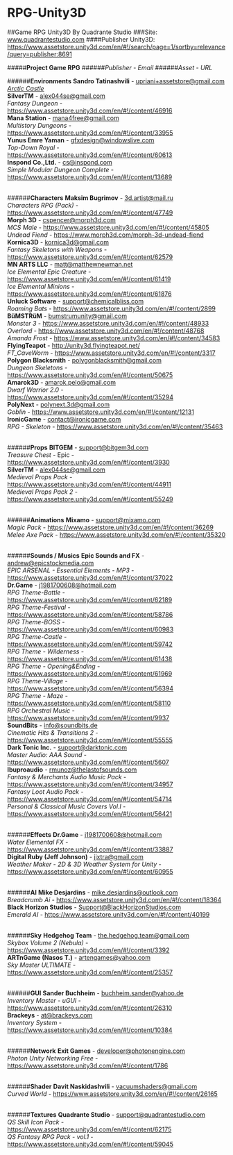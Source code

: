 # RPG-Unity3D
##Game RPG Unity3D By Quadrante Studio
###Site: www.quadrantestudio.com
####Publisher Unity3D: https://www.assetstore.unity3d.com/en/#!/search/page=1/sortby=relevance/query=publisher:8691

#####**Project Game RPG**
######*Publisher - Email*
######*Asset - URL*

######**Environments**
**Sandro Tatinashvili** - upriani+assetstore@gmail.com<br />
*[Arctic Castle](https://www.assetstore.unity3d.com/en/#!/content/32972)*<br />
**SilverTM** - alex044se@gmail.com<br />
*Fantasy Dungeon* - https://www.assetstore.unity3d.com/en/#!/content/46916<br />
**Mana Station** - mana4free@gmail.com<br />
*Multistory Dungeons* - https://www.assetstore.unity3d.com/en/#!/content/33955<br />
**Yunus Emre Yaman** - gfxdesign@windowslive.com<br />
*Top-Down Royal* - https://www.assetstore.unity3d.com/en/#!/content/60613<br />
**Inspond Co.,Ltd.** - cs@inspond.com<br />
*Simple Modular Dungeon Complete* - https://www.assetstore.unity3d.com/en/#!/content/13689<br />
<br />

######**Characters**
**Maksim Bugrimov** - 3d.artist@mail.ru<br />
*Characters RPG (Pack)* - https://www.assetstore.unity3d.com/en/#!/content/47749<br />
**Morph 3D** - cspencer@morph3d.com<br />
*MCS Male* - https://www.assetstore.unity3d.com/en/#!/content/45805<br />
*Undead Fiend* - https://www.morph3d.com/morph-3d-undead-fiend<br />
**Kornica3D** - kornica3d@gmail.com<br />
*Fantasy Skeletons with Weapons* - https://www.assetstore.unity3d.com/en/#!/content/62579<br />
**MN ARTS LLC** - matt@matthewnewman.net<br />
*Ice Elemental Epic Creature* - https://www.assetstore.unity3d.com/en/#!/content/61419<br />
*Ice Elemental Minions* - https://www.assetstore.unity3d.com/en/#!/content/61876<br />
**Unluck Software** - support@chemicalbliss.com<br />
*Roaming Bats* - https://www.assetstore.unity3d.com/en/#!/content/2899<br />
**BüMSTRüM** - bumstrumunity@gmail.com<br />
*Monster 3* - https://www.assetstore.unity3d.com/en/#!/content/48933<br />
*Overlord* - https://www.assetstore.unity3d.com/en/#!/content/48768<br />
*Amanda Frost* - https://www.assetstore.unity3d.com/en/#!/content/34583<br />
**FlyingTeapot** - http://unity3d.flyingteapot.net/<br />
*FT_CaveWorm* - https://www.assetstore.unity3d.com/en/#!/content/3317<br />
**Polygon Blacksmith** - polygonblacksmith@gmail.com<br />
*Dungeon Skeletons* - https://www.assetstore.unity3d.com/en/#!/content/50675<br />
**Amarok3D** - amarok.pelo@gmail.com<br />
*Dwarf Warrior 2.0* - https://www.assetstore.unity3d.com/en/#!/content/35294<br />
**PolyNext** - polynext.3d@gmail.com<br />
*Goblin* - https://www.assetstore.unity3d.com/en/#!/content/12131<br />
**IronicGame** - contact@ironicgame.com<br />
*RPG - Skeleton* - https://www.assetstore.unity3d.com/en/#!/content/35463<br />
<br />

######**Props**
**BITGEM** - support@bitgem3d.com<br />
*Treasure Chest* - Epic - https://www.assetstore.unity3d.com/en/#!/content/3930<br />
**SilverTM** - alex044se@gmail.com<br />
*Medieval Props Pack* - https://www.assetstore.unity3d.com/en/#!/content/44911<br />
*Medieval Props Pack 2* - https://www.assetstore.unity3d.com/en/#!/content/55249<br />
<br />

######**Animations**
**Mixamo** - support@mixamo.com<br />
*Magic Pack* - https://www.assetstore.unity3d.com/en/#!/content/36269<br />
*Melee Axe Pack* - https://www.assetstore.unity3d.com/en/#!/content/35320<br />
<br />

######**Sounds / Musics**
**Epic Sounds and FX** - andrew@epicstockmedia.com<br />
*EPIC ARSENAL - Essential Elements - MP3* - https://www.assetstore.unity3d.com/en/#!/content/37022<br />
**Dr.Game** - j1981700608@hotmail.com<br />
*RPG Theme-Battle* - https://www.assetstore.unity3d.com/en/#!/content/62189<br />
*RPG Theme-Festival* - https://www.assetstore.unity3d.com/en/#!/content/58786<br />
*RPG Theme-BOSS* - https://www.assetstore.unity3d.com/en/#!/content/60983<br />
*RPG Theme-Castle* - https://www.assetstore.unity3d.com/en/#!/content/59742<br />
*RPG Theme - Wilderness* - https://www.assetstore.unity3d.com/en/#!/content/61438<br />
*RPG Theme - Opening&Ending* - https://www.assetstore.unity3d.com/en/#!/content/61969<br />
*RPG Theme-Village* - https://www.assetstore.unity3d.com/en/#!/content/56394<br />
*RPG Theme - Maze* - https://www.assetstore.unity3d.com/en/#!/content/58110<br />
*RPG Orchestral Music* - https://www.assetstore.unity3d.com/en/#!/content/9937<br />
**SoundBits** - info@soundbits.de<br />
*Cinematic Hits & Transitions 2* - https://www.assetstore.unity3d.com/en/#!/content/55555<br />
**Dark Tonic Inc.** - support@darktonic.com<br />
*Master Audio: AAA Sound* - https://www.assetstore.unity3d.com/en/#!/content/5607<br />
**Ibuproaudio** - rmunoz@thelastofsounds.com<br />
*Fantasy & Merchants Audio Music Pack* - https://www.assetstore.unity3d.com/en/#!/content/34957<br />
*Fantasy Loot Audio Pack* - https://www.assetstore.unity3d.com/en/#!/content/54714<br />
*Personal & Classical Music Covers Vol.I* - https://www.assetstore.unity3d.com/en/#!/content/56421<br />
<br />

######**Effects**
**Dr.Game** - j1981700608@hotmail.com<br />
*Water Elemental FX* - https://www.assetstore.unity3d.com/en/#!/content/33887<br />
**Digital Ruby (Jeff Johnson)** - jjxtra@gmail.com<br />
*Weather Maker - 2D & 3D Weather System for Unity* - https://www.assetstore.unity3d.com/en/#!/content/60955<br />
<br />

######**AI**
**Mike Desjardins** - mike.desjardins@outlook.com<br />
*Breadcrumb Ai* - https://www.assetstore.unity3d.com/en/#!/content/18364<br />
**Black Horizon Studios** - Support@BlackHorizonStudios.com<br />
*Emerald AI* - https://www.assetstore.unity3d.com/en/#!/content/40199<br />
<br />

######**Sky**
**Hedgehog Team** - the.hedgehog.team@gmail.com<br />
*Skybox Volume 2 (Nebula)* - https://www.assetstore.unity3d.com/en/#!/content/3392<br />
**ARTnGame (Nasos T.)** - artengames@yahoo.com<br />
*Sky Master ULTIMATE* - https://www.assetstore.unity3d.com/en/#!/content/25357<br />
<br />

######**GUI**
**Sander Buchheim** - buchheim.sander@yahoo.de<br />
*Inventory Master - uGUI* - https://www.assetstore.unity3d.com/en/#!/content/26310<br />
**Brackeys** - at@brackeys.com<br />
*Inventory System* - https://www.assetstore.unity3d.com/en/#!/content/10384<br />
<br />

######**Network**
**Exit Games** - developer@photonengine.com<br />
*Photon Unity Networking Free* - https://www.assetstore.unity3d.com/en/#!/content/1786<br />
<br />

######**Shader**
**Davit Naskidashvili** - vacuumshaders@gmail.com<br />
*Curved World* - https://www.assetstore.unity3d.com/en/#!/content/26165<br />
<br />

######**Textures**
**Quadrante Studio** - support@quadrantestudio.com<br />
*QS Skill Icon Pack* - https://www.assetstore.unity3d.com/en/#!/content/62175<br />
*QS Fantasy RPG Pack - vol.1* - https://www.assetstore.unity3d.com/en/#!/content/59045<br />
<br />
